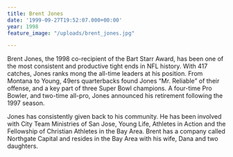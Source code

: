 ```yaml
---
title: Brent Jones
date: '1999-09-27T19:52:07.000+00:00'
year: 1998
feature_image: "/uploads/brent_jones.jpg"

---
```

Brent Jones, the 1998 co-recipient of the Bart Starr Award, has been one of the most consistent and productive tight ends in NFL history. With 417 catches, Jones ranks mong the all-time leaders at his position. From Montana to Young, 49ers quarterbacks found Jones “Mr. Reliable” of their offense, and a key part of three Super Bowl champions. A four-time Pro Bowler, and two-time all-pro, Jones announced his retirement following the 1997 season.

Jones has consistently given back to his community. He has been involved with City Team Ministries of San Jose, Young Life, Athletes in Action and the Fellowship of Christian Athletes in the Bay Area. Brent has a company called Northgate Capital and resides in the Bay Area with his wife, Dana and two daughters.